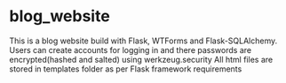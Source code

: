 # blog_website
This is a blog website build with Flask, WTForms and Flask-SQLAlchemy.
Users can create accounts for logging in and there passwords are encrypted(hashed and salted) using werkzeug.security
All html files are stored in templates folder as per Flask framework requirements

